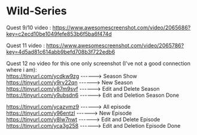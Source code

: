 # Wild-Series

Quest 9/10 video :
https://www.awesomescreenshot.com/video/2065686?key=c2ecd10be1049fefe853b6f5ba6f474d

Quest 11 video :
https://www.awesomescreenshot.com/video/2065786?key=4d5ad81c614abb9befd708b3f722edb6


Quest 12 no video for this one only screenshot (I've not a good connection where i am): <br>
https://tinyurl.com/ycdkw9zg ------> Season Show <br>
https://tinyurl.com/y9rv22qn ------> New Season <br>
https://tinyurl.com/y87m9svf ------> Edit and Delete Season <br>
https://tinyurl.com/y9ubsdn6 ------> Edit and Deletion Season Done <br>


https://tinyurl.com/ycazvmz9 ------> All episode <br>
https://tinyurl.com/y96entzl ------> New Episode <br>
https://tinyurl.com/y8lw7nwt ------> Edit and Delete Episode <br>
https://tinyurl.com/yca3g258 ------> Edit and Deletion Episode Done <br>

